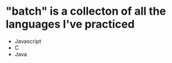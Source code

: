 # "batch" is a collecton of all the languages I've practiced<br />
  * Javascript<br />
  * C<br />
  * Java<br />
